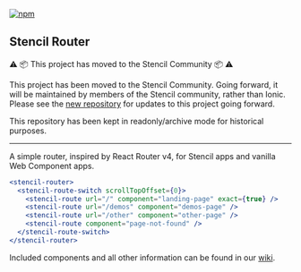 [![npm][npm-badge]][npm-badge-url]
## Stencil Router

⚠️ 📦 This project has moved to the Stencil Community 📦 ⚠️

This project has been moved to the Stencil Community. Going forward, it will be maintained by members of the Stencil community, rather than Ionic. Please see the [new repository](https://github.com/stencil-community/stencil-router) for updates to this project going forward.

This repository has been kept in readonly/archive mode for historical purposes.

---

A simple router, inspired by React Router v4, for Stencil apps and vanilla Web Component apps.

```jsx
<stencil-router>
  <stencil-route-switch scrollTopOffset={0}>
    <stencil-route url="/" component="landing-page" exact={true} />
    <stencil-route url="/demos" component="demos-page" />
    <stencil-route url="/other" component="other-page" />
    <stencil-route component="page-not-found" />
  </stencil-route-switch>
</stencil-router>
```

Included components and all other information can be found in our [wiki].

[wiki]: https://github.com/ionic-team/stencil-router/wiki

[npm-badge]: https://img.shields.io/npm/v/@stencil-community/router.svg
[npm-badge-url]: https://www.npmjs.com/package/@stencil-community/router
